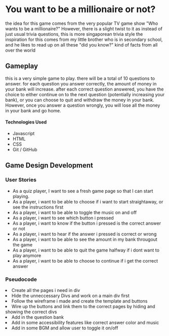 
<h1>You want to be a millionaire or not?</h1>
the idea for this game comes from the very popular TV game show "Who wants to be a millionaire?"
However, there is a slight twist to it as instead of just usual trivia questions, this is more singaporean trivia style
the inspiration for this comes from my little brother who is in secondary school, and he likes to read up on all these "did you know?" kind of facts from all over the world

<h2>Gameplay</h2>
this is a very simple game to play. there will be a total of 10 questions to answer. for each question you answer correctly, the amount of money in your bank will increase. after each correct question answered, you have the choice to either continue on to the next question (potentially increasing your bank), or you can choose to quit and withdraw the money in your bank. However, once you answer a question wrongly, you will lose all the money in your bank and go home.

<h4>Technologies Used</h4>
<ul>
  <li>Javascript</li>
  <li>HTML</li>
  <li>CSS</li>
  <li>Git / GitHub</li>
</ul>

<h2>Game Design Development</h2>


<h3>User Stories</h3>
<p>
  <ul>
    <li>As a quiz player, I want to see a fresh game page so that I can start playing.</li>
    <li>As a player, i want to be able to choose if i want to start straightaway, or see the instructions first</li>
    <li>As a player, i want to be able to toggle the music on and off </li>
    <li>As a player, i want to see which button i pressed</li> 
    <li> As a player, i want to know if the button i pressed is the correct answer or not</li>
    <li>As a player, i want to hear if the answer i pressed is correct or wrong</li>
    <li>As a player, i want  to be able to see the amount in my bank througout the game</li> 
    <li>As a player, i want to be able to quit the game halfway if i dont want to play anymore</li> 
    <li>As a player, i want to be able to choose to continue if i get the correct answer</li>
    

  </ul>
</p>

<h3>Pseudocode</h3>
<li>Create all the pages i need in div</li>
<li>Hide the unneccessary Divs and work on a main div first</li>
<li>Follow the wireframe i made and create the template and buttons</li>
<li>Wire up the buttons and link them to the correct pages by hiding and showing the correct divs</li>
<li>Add in the question bank</li>
<li>Add in some accessibility features like correct answer color and music</li>
<li>Add in some BGM and allow user to toggle it on/off</li>
